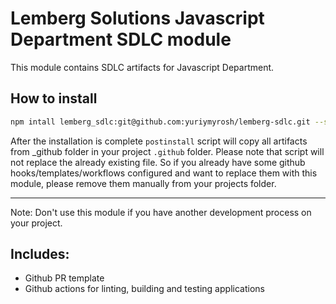 # Lemberg Solutions Javascript Department SDLC module 

This module contains SDLC artifacts for Javascript Department.

## How to install

```sh
npm intall lemberg_sdlc:git@github.com:yuriymyrosh/lemberg-sdlc.git --save-dev
```

After the installation is complete `postinstall` script will copy all artifacts from _github folder in your project `.github` folder. Please note that script will not replace the already existing file. So if you already have some github hooks/templates/workflows configured and want to replace them with this module, please remove them manually from your projects folder.

---
Note: Don't use this module if you have another development process on your project.

## Includes:

* Github PR template
* Github actions for linting, building and testing applications